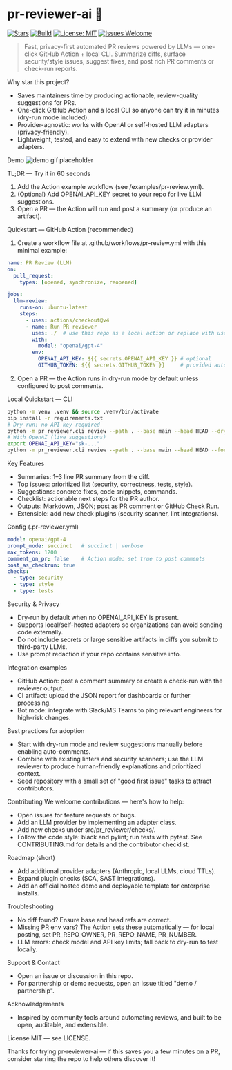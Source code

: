 
# pr-reviewer-ai 🚀

[![Stars](https://img.shields.io/github/stars/Shaid-T/pr-reviewer-ai?style=social)](https://github.com/Shaid-T/pr-reviewer-ai/stargazers)
[![Build](https://img.shields.io/github/actions/workflow/status/Shaid-T/pr-reviewer-ai/ci.yml?branch=main)](https://github.com/Shaid-T/pr-reviewer-ai/actions)
[![License: MIT](https://img.shields.io/badge/License-MIT-yellow.svg)](LICENSE)
[![Issues Welcome](https://img.shields.io/badge/Issues-Good%20first%20issue-brightgreen.svg)](.github/ISSUE_TEMPLATE/good_first_issue.md)

> Fast, privacy-first automated PR reviews powered by LLMs — one-click GitHub Action + local CLI.
> Summarize diffs, surface security/style issues, suggest fixes, and post rich PR comments or check-run reports.

Why star this project?
- Saves maintainers time by producing actionable, review-quality suggestions for PRs.
- One-click GitHub Action and a local CLI so anyone can try it in minutes (dry-run mode included).
- Provider-agnostic: works with OpenAI or self-hosted LLM adapters (privacy-friendly).
- Lightweight, tested, and easy to extend with new checks or provider adapters.

Demo
![demo gif placeholder](./assets/demo.gif)

TL;DR — Try it in 60 seconds
1. Add the Action example workflow (see /examples/pr-review.yml).
2. (Optional) Add OPENAI_API_KEY secret to your repo for live LLM suggestions.
3. Open a PR — the Action will run and post a summary (or produce an artifact).

Quickstart — GitHub Action (recommended)
1. Create a workflow file at .github/workflows/pr-review.yml with this minimal example:
```yaml
name: PR Review (LLM)
on:
  pull_request:
    types: [opened, synchronize, reopened]

jobs:
  llm-review:
    runs-on: ubuntu-latest
    steps:
      - uses: actions/checkout@v4
      - name: Run PR reviewer
        uses: ./  # use this repo as a local action or replace with user/repo@vX.Y
        with:
          model: "openai/gpt-4"
        env:
          OPENAI_API_KEY: ${{ secrets.OPENAI_API_KEY }} # optional
          GITHUB_TOKEN: ${{ secrets.GITHUB_TOKEN }}     # provided automatically in Actions
```
2. Open a PR — the Action runs in dry-run mode by default unless configured to post comments.

Local Quickstart — CLI
```bash
python -m venv .venv && source .venv/bin/activate
pip install -r requirements.txt
# Dry-run: no API key required
python -m pr_reviewer.cli review --path . --base main --head HEAD --dry-run --format markdown
# With OpenAI (live suggestions)
export OPENAI_API_KEY="sk-..."
python -m pr_reviewer.cli review --path . --base main --head HEAD --format markdown
```

Key Features
- Summaries: 1–3 line PR summary from the diff.
- Top issues: prioritized list (security, correctness, tests, style).
- Suggestions: concrete fixes, code snippets, commands.
- Checklist: actionable next steps for the PR author.
- Outputs: Markdown, JSON; post as PR comment or GitHub Check Run.
- Extensible: add new check plugins (security scanner, lint integrations).

Config (.pr-reviewer.yml)
```yaml
model: openai/gpt-4
prompt_mode: succinct   # succinct | verbose
max_tokens: 1200
comment_on_pr: false    # Action mode: set true to post comments
post_as_checkrun: true
checks:
  - type: security
  - type: style
  - type: tests
```

Security & Privacy
- Dry-run by default when no OPENAI_API_KEY is present.
- Supports local/self-hosted adapters so organizations can avoid sending code externally.
- Do not include secrets or large sensitive artifacts in diffs you submit to third-party LLMs.
- Use prompt redaction if your repo contains sensitive info.

Integration examples
- GitHub Action: post a comment summary or create a check-run with the reviewer output.
- CI artifact: upload the JSON report for dashboards or further processing.
- Bot mode: integrate with Slack/MS Teams to ping relevant engineers for high-risk changes.

Best practices for adoption
- Start with dry-run mode and review suggestions manually before enabling auto-comments.
- Combine with existing linters and security scanners; use the LLM reviewer to produce human-friendly explanations and prioritized context.
- Seed repository with a small set of "good first issue" tasks to attract contributors.

Contributing
We welcome contributions — here's how to help:
- Open issues for feature requests or bugs.
- Add an LLM provider by implementing an adapter class.
- Add new checks under src/pr_reviewer/checks/.
- Follow the code style: black and pylint; run tests with pytest.
See CONTRIBUTING.md for details and the contributor checklist.

Roadmap (short)
- Add additional provider adapters (Anthropic, local LLMs, cloud TTLs).
- Expand plugin checks (SCA, SAST integrations).
- Add an official hosted demo and deployable template for enterprise installs.

Troubleshooting
- No diff found? Ensure base and head refs are correct.
- Missing PR env vars? The Action sets these automatically — for local posting, set PR_REPO_OWNER, PR_REPO_NAME, PR_NUMBER.
- LLM errors: check model and API key limits; fall back to dry-run to test locally.

Support & Contact
- Open an issue or discussion in this repo.
- For partnership or demo requests, open an issue titled "demo / partnership".

Acknowledgements
- Inspired by community tools around automating reviews, and built to be open, auditable, and extensible.

License
MIT — see LICENSE.

Thanks for trying pr-reviewer-ai — if this saves you a few minutes on a PR, consider starring the repo to help others discover it!
